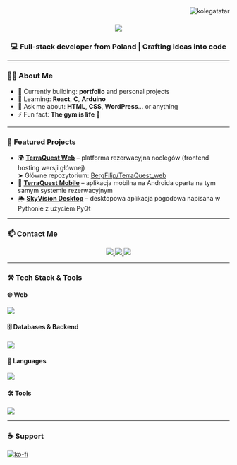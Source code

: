 <img align="right" src="https://komarev.com/ghpvc/?username=kolegatatar&label=visitors&color=B09E8D&style=flat" alt="kolegatatar" />

<h1 align="center">
  <img src="https://readme-typing-svg.herokuapp.com/?font=Righteous&size=35&center=true&vCenter=true&width=500&height=70&duration=4000&color=B09E8D&lines=Hi+There!+👋;+I'm+Wiktor+Tatarynowicz!" />
</h1>

<h3 align="center">💻 Full-stack developer from Poland | Crafting ideas into code</h3>

---

### 👨‍💻 About Me

- 🔭 Currently building: **portfolio** and personal projects  
- 🌱 Learning: **React**, **C**, **Arduino**  
- 💬 Ask me about: **HTML**, **CSS**, **WordPress**... or anything  
- ⚡ Fun fact: **The gym is life 💪**

---

### 📌 Featured Projects

- 🌍 [**TerraQuest Web**](https://github.com/KolegaTatar/TerraQuest) – platforma rezerwacyjna noclegów (frontend hosting wersji głównej)  
  ➤ Główne repozytorium: [BergFilip/TerraQuest_web](https://github.com/BergFilip/TerraQuest_web.git)  
- 📱 [**TerraQuest Mobile**](https://github.com/KolegaTatar/TerraQuest_mobile.git) – aplikacja mobilna na Androida oparta na tym samym systemie rezerwacyjnym  
- 🌦️ [**SkyVision Desktop**](https://github.com/KolegaTatar/SkyVision_desktop.git) – desktopowa aplikacja pogodowa napisana w Pythonie z użyciem PyQt

---

### 📫 Contact Me

<div align="center"> 
  <a href="mailto:wiktor.tatarynowicz@gmail.com">
    <img src="https://img.shields.io/badge/Gmail-333333?style=for-the-badge&logo=gmail&logoColor=red" />
  </a>
  <a href="https://www.linkedin.com" target="_blank">
    <img src="https://img.shields.io/badge/LinkedIn-0077B5?style=for-the-badge&logo=linkedin&logoColor=white" />
  </a>
  <a href="https://kolegatatar.github.io/Portfolio/" target="_blank">
    <img src="https://img.shields.io/badge/Portfolio-FF5722?style=for-the-badge&logo=todoist&logoColor=white" />
  </a>
</div>

---

### ⚒️ Tech Stack & Tools

#### 🌐 Web
<img src="https://skillicons.dev/icons?i=html,css,javascript,typescript,react,express,laravel,wordpress,bootstrap" />

#### 🗄️ Databases & Backend
<img src="https://skillicons.dev/icons?i=mysql,postgresql,php,nodejs,prisma" />

#### 🧠 Languages
<img src="https://skillicons.dev/icons?i=cpp,java,c,cs,python,dotnet" />

#### 🛠️ Tools
<img src="https://skillicons.dev/icons?i=vscode,github,git,figma,postman,visualstudio,notion,idea,npm,webstorm,androidstudio" />

---

### ☕ Support
[![ko-fi](https://ko-fi.com/img/githubbutton_sm.svg)](https://ko-fi.com/Y8Y812MARK)
